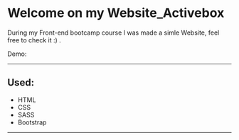 # <h1>Welcome on my Website_Activebox</h1>

<p>During my Front-end bootcamp course I was made a simle Website, feel free to check it :) .</p>

Demo: 

<hr>

<h2>Used:</h2>
<ul>
  <li>HTML</li>
  <li>CSS</li>
  <li>SASS</li>
  <li>Bootstrap</li>

</ul>

<hr>
